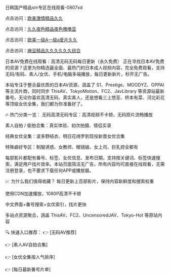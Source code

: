 日韩国产精品sm专区在线观看-0807xd


点击访问：<a href="https://heiliaowt0d7p.pages.dev">欧美激情精品久久</a>

点击访问：<a href="https://heiliaoxqkkct.pages.dev">久久夜色精品夜色噜噜亚</a>

点击访问：<a href="https://heiliaoll4qsx.pages.dev">欧美一级A一级a爱片久久</a>

点击访问：<a href="https://heiliaoga6s9v.pages.dev">麻豆精品久久久久久久综合</a>


日本AV免费在线观看｜高清无码无码每日更新（永久免费）
正在寻找日本AV免费的资源？这里为你精选最全面、最热门的日本成人视频内容，完全免费观看，支持无码/有码、素人/女优、手机/电脑多端播放，每日更新新片，秒开无广告。

本站专注于整合最优质的日本AV资源，涵盖了 S1、Prestige、MOODYZ、OPPAI 等主流片商，同时同步 ThisAV、TokyoMotion、FC2、JavLibrary 等资源站最新番号。无论你喜欢高清无码、真实素人，还是想看三上悠亚、桥本有菜、河北彩花等顶级女优全集，我们都为你准备好了。

🔥 热门分类一览：
无码高清无码专区：高清视频不卡顿，无码原片流畅播放

素人自拍 / 偷拍合集：真实体验、初次拍摄、情侣实录

经典女优全集：波多野结衣、明日花绮罗到现役新晋女优合集

特殊癖好专区：制服诱惑、女教师、眼镜娘、女上司、巨乳控全都有

每部影片都配有番号、标签、女优信息、发布日期，支持按关键词、标签快速搜索，满足用户找片效率。本站页面简洁无广告，所有内容均可直接在线观看，无需注册登录，也不要求下载任何APP或播放器。

📈 为什么我们值得收藏？
每日更新上百部影片，保持内容新鲜度和搜索权重

使用CDN加速播放，1080P高清不卡顿

中文界面+番号搜索+女优索引，找片更快

多站点资源聚合，涵盖 ThisAV、FC2、UncensoredJAV、Tokyo-Hot 等原站内容

🔍 快速入口推荐：
👉 [无码AV推荐]

👉 [素人AV自拍合集]

👉 [女优全集按人气排序]

👉 [每日最新番号片单]


<span style="display:none;">[Canonical link]( https://github.com/xda928/56311 ）</span>
